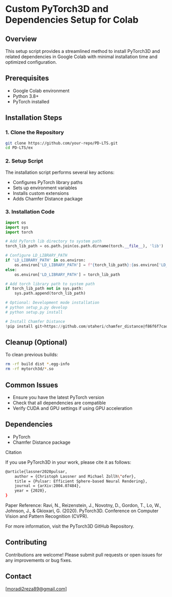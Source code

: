 # Custom PyTorch3D and Dependencies Setup for Colab

## Overview
This setup script provides a streamlined method to install PyTorch3D and related dependencies in Google Colab with minimal installation time and optimized configuration.

## Prerequisites
- Google Colab environment
- Python 3.8+
- PyTorch installed

## Installation Steps

### 1. Clone the Repository
```bash
git clone https://github.com/your-repo/PD-LTS.git
cd PD-LTS/ex
```

### 2. Setup Script
The installation script performs several key actions:
- Configures PyTorch library paths
- Sets up environment variables
- Installs custom extensions
- Adds Chamfer Distance package

### 3. Installation Code
```python
import os
import sys
import torch

# Add PyTorch lib directory to system path
torch_lib_path = os.path.join(os.path.dirname(torch.__file__), 'lib')

# Configure LD_LIBRARY_PATH
if 'LD_LIBRARY_PATH' in os.environ:
    os.environ['LD_LIBRARY_PATH'] = f"{torch_lib_path}:{os.environ['LD_LIBRARY_PATH']}"
else:
    os.environ['LD_LIBRARY_PATH'] = torch_lib_path

# Add torch library path to system path
if torch_lib_path not in sys.path:
    sys.path.append(torch_lib_path)

# Optional: Development mode installation
# python setup_p.py develop
# python setup.py install

# Install Chamfer Distance
!pip install git+https://github.com/otaheri/chamfer_distance@f86f6f7cadd3aca642704573d1626c67ca2e2846
```

## Cleanup (Optional)
To clean previous builds:
```bash
rm -rf build dist *.egg-info
rm -rf mytorch3d/*.so
```

## Common Issues
- Ensure you have the latest PyTorch version
- Check that all dependencies are compatible
- Verify CUDA and GPU settings if using GPU acceleration

## Dependencies
- PyTorch
- Chamfer Distance package

Citation

If you use PyTorch3D in your work, please cite it as follows:

```bash
@article{lassner2020pulsar,
    author = {Christoph Lassner and Michael Zollh\"ofer},
    title = {Pulsar: Efficient Sphere-based Neural Rendering},
    journal = {arXiv:2004.07484},
    year = {2020},
}
```
Paper Reference:
    Ravi, N., Reizenstein, J., Novotny, D., Gordon, T., Lo, W., Johnson, J., & Gkioxari, G. (2020). PyTorch3D. Conference on Computer Vision and Pattern Recognition (CVPR).

For more information, visit the PyTorch3D GitHub Repository.

## Contributing
Contributions are welcome! Please submit pull requests or open issues for any improvements or bug fixes.

## Contact
[moradi2reza89@gmail.com]
